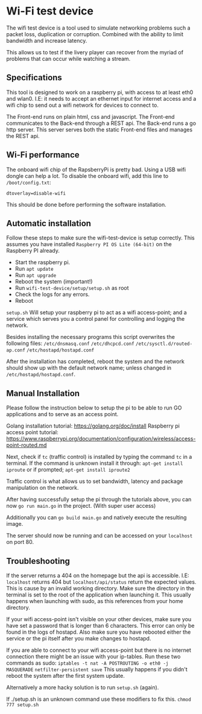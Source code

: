 # Wi-Fi test device

The wifi test device is a tool used to simulate networking problems such a packet loss, duplication or corruption.
Combined with the ability to limit bandwidth and increase latency.

This allows us to test if the livery player can recover from the myriad of problems that can occur while watching a stream.

## Specifications

This tool is designed to work on a raspberry pi, with access to at least eth0 and wlan0.
I.E: it needs to accept an ethernet input for internet access and a wifi chip to send out a wifi network for devices to connect to.

The Front-end runs on plain html, css and javascript.
The Front-end communicates to the Back-end through a REST api.
The Back-end runs a go http server. This server serves both the static Front-end files and manages the REST api.

## Wi-Fi performance

The onboard wifi chip of the RapsberryPi is pretty bad.
Using a USB wifi dongle can help a lot.
To disable the onboard wifi, add this line to `/boot/config.txt`:

    dtoverlay=disable-wifi

This should be done before performing the software installation.

## Automatic installation

Follow these steps to make sure the wifi-test-device is setup correctly.
This assumes you have installed `Raspberry PI OS Lite (64-bit)` on the Raspberry PI already.

- Start the raspberry pi.
- Run `apt update`
- Run `apt upgrade`
- Reboot the system (important!)
- Run `wifi-test-device/setup/setup.sh` as root
- Check the logs for any errors.
- Reboot

`setup.sh` Will setup your raspberry pi to act as a wifi access-point;
and a service which serves you a control panel for controlling and logging the network.

Besides installing the necessary programs this script overwrites the following files:
`/etc/dnsmasq.conf`
`/etc/dhcpcd.conf`
`/etc/sysctl.d/routed-ap.conf`
`/etc/hostapd/hostapd.conf`

After the installation has completed, reboot the system and the network should show up with the default network name; unless changed in `/etc/hostapd/hostapd.conf`.


## Manual Installation

Please follow the instruction below to setup the pi to be able to run GO applications and to serve as an access point.

Golang installation tutorial:               https://golang.org/doc/install
Raspberry pi access point tutorial:         https://www.raspberrypi.org/documentation/configuration/wireless/access-point-routed.md


Next, check if `tc` (traffic control) is installed by typing the command `tc` in a terminal.
If the command is unknown install it through:
`apt-get install iproute` or if prompted; `apt-get install iproute2`

Traffic control is what allows us to set bandwidth, latency and package manipulation on the network.

After having successfully setup the pi through the tutorials above, you can now `go run main.go` in the project. (With super user access)

Additionally you can `go build main.go` and natively execute the resulting image.

The server should now be running and can be accessed on your `localhost` on port 80.


## Troubleshooting

If the server returns a 404 on the homepage but the api is accessible.
I.E: `localhost` returns 404 but `localhost/api/status` return the expected values.
This is cause by an invalid working directory. Make sure the directory in the terminal is set to the root of the application when launching it.
This usually happens when launching with sudo, as this references from your home directory.


If your wifi access-point isn't visible on your other devices, make sure you have set a password that is longer than 6 characters.
This error can only be found in the logs of hostapd. Also make sure you have rebooted either the service or the pi itself after you make changes to hostapd.


If you are able to connect to your wifi access-point but there is no internet connection there might be an issue with your ip-tables.
Run these two commands as sudo:
`iptables -t nat -A POSTROUTING -o eth0 -j MASQUERADE`
`netfilter-persistent save`
This usually happens if you didn't reboot the system after the first system update.

Alternatively a more hacky solution is to run `setup.sh` (again).

If ./setup.sh is an unknown command use these modifiers to fix this.
`chmod 777 setup.sh`

